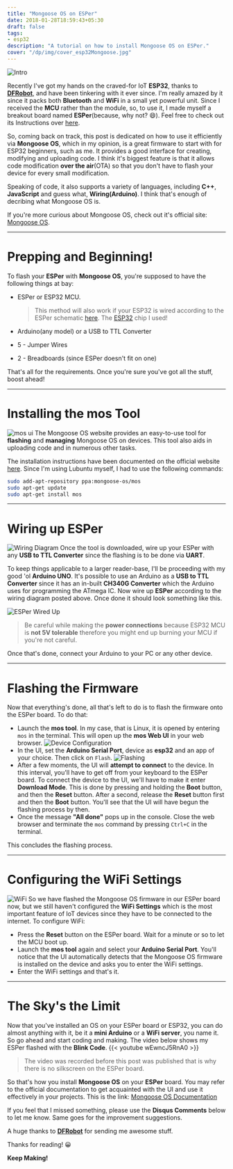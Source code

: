 ```yaml
---
title: "Mongoose OS on ESPer"
date: 2018-01-28T18:59:43+05:30
draft: false
tags:
- esp32
description: "A tutorial on how to install Mongoose OS on ESPer."
cover: "/dp/img/cover_esp32Mongoose.jpg"
---
```

![Intro](../img/cover_esp32Mongoose.jpg)

Recently I've got my hands on the craved-for IoT **ESP32**, thanks to
**[DFRobot](https://www.dfrobot.com)**, and have been tinkering with it ever since.
I'm really amazed by it since it packs both **Bluetooth** and **WiFi** in a small yet
powerful unit. Since I received the **MCU** rather than the module, so, to use it, I
made myself a breakout board named **ESPer**(because, why not? :smile:). Feel free to
check out its Instructions over
[here](https://www.instructables.com/id/DIY-ESP32-Development-Board-ESPer/).

So, coming back on track, this post is dedicated on how to use it efficiently via
**Mongoose OS**, which in my opinion, is a great firmware to start with for ESP32
beginners, such as me. It provides a good interface for creating, modifying
and uploading code. I think it's biggest feature is that it allows code
modification **over the air**(OTA) so that you don't have to flash your device
for every small modification.

Speaking of code, it also supports a variety of languages, including
**C++**, **JavaScript** and guess what, **Wiring(Arduino)**. I think that's
enough of decribing what Mongoose OS is. 

If you're more curious about Mongoose OS, check out it's official site:
[Mongoose OS](https://www.mongoose-os.com).

---

# Prepping and Beginning!
To flash your **ESPer** with **Mongoose OS**, you're supposed to have the following
things at bay:

- ESPer or ESP32 MCU.

  > This method will also work if your ESP32 is wired according to the ESPer schematic
    [here](https://cdn.instructables.com/FOU/1WS0/JBE12R70/FOU1WS0JBE12R70.LARGE.jpg).
    The [ESP32](https://www.dfrobot.com/product-1559.html) chip I used! 

- Arduino(any model) or a USB to TTL Converter
- 5 - Jumper Wires
- 2 - Breadboards (since ESPer doesn't fit on one)

That's all for the requirements. Once you're sure you've got all the stuff, boost ahead!

---

# Installing the mos Tool
![mos ui](../img/mos.png)
The Mongoose OS website provides an easy-to-use tool for **flashing** and **managing**
Mongoose OS on devices. This tool also aids in uploading code and in numerous other tasks. 

The installation instructions have been documented on the official website
[here](https://mongoose-os.com/software.html).
Since I'm using Lubuntu myself, I had to use the following commands:

```bash
sudo add-apt-repository ppa:mongoose-os/mos
sudo apt-get update
sudo apt-get install mos
```
---

# Wiring up ESPer
![Wiring Diagram](../img/wiring.jpg)
Once the tool is downloaded, wire up your ESPer with any **USB to TTL Converter**
since the flashing is to be done via **UART**. 

To keep things applicable to a larger reader-base, I'll be proceeding with my good
'ol **Arduino UNO**. It's possible to use an Arduino as a **USB to TTL Converter**
since it has an in-built **CH340G Converter** which the Arduino uses for programming
the ATmega IC.
Now wire up **ESPer** according to the wiring diagram posted above. Once done it should
look something like this.

![ESPer Wired Up](../img/wiring-real.jpg)

> Be careful while making the **power connections** because ESP32 MCU is
**not 5V tolerable** therefore you might end up burning your MCU if you're not careful.

Once that's done, connect your Arduino to your PC or any other device.

---

# Flashing the Firmware
Now that everything's done, all that's left to do is to flash the firmware onto
the ESPer board. To do that:

- Launch the **mos tool**. In my case, that is Linux, it is opened by entering
  `mos` in the terminal. This will open up the **mos Web UI** in your web browser.
  ![Device Configuration](../img/device.png)
- In the UI, set the **Arduino Serial Port**, device as **esp32** and an app of
  your choice. Then click on `Flash`.
  ![Flashing](../img/flash.png)
- After a few moments, the UI will **attempt to connect** to the device. In this
  interval, you'll have to get off from your keyboard to the ESPer board. To connect
  the device to the UI, we'll have to make it enter **Download Mode**. This is done
  by pressing and holding the **Boot** button, and then the **Reset** button. After
  a second, release the **Reset** button first and then the **Boot** button. You'll
  see that the UI will have begun the flashing process by then.
- Once the message **"All done"** pops up in the console. Close the web browser and
  terminate the `mos` command by pressing `Ctrl+C` in the terminal.

This concludes the flashing process.

---

# Configuring the WiFi Settings
![WiFi](../img/wifi.png)
So we have flashed the Mongoose OS firmware in our ESPer board now, but we still
haven't configured the **WiFi Settings** which is the most important feature of
IoT devices since they have to be connected to the internet. To configure WiFi:

- Press the **Reset** button on the ESPer board. Wait for a minute or so to let
  the MCU boot up.
- Launch the **mos tool** again and select your **Arduino Serial Port**. You'll
  notice that the UI automatically detects that the Mongoose OS firmware is installed
  on the device and asks you to enter the WiFi settings.
- Enter the WiFi settings and that's it.


---

# The Sky's the Limit
Now that you've installed an OS on your ESPer board or ESP32, you can do almost
anything with it, be it a **mini Arduino** or a **WiFi server**, you name it.
So go ahead and start coding and making. The video below shows my ESPer flashed
with the 
**Blink Code**.
{{< youtube wEwncJ5RnA0 >}}

> The video was recorded before this post was published that is why there is no
silkscreen on the ESPer board.

So that's how you install **Mongoose OS** on your **ESPer** board. You may refer
to the official documentation to get acquainted with the UI and use it effectively
in your projects. This is the link:
[Mongoose OS Documentation](https://mongoose-os.com/docs/)

If you feel that I missed something, please use the **Disqus Comments** below to
let me know. Same goes for the improvement suggestions. 

A huge thanks to **[DFRobot](https://www.dfrobot.com)** for sending me awesome stuff. 

Thanks for reading!  :grinning:

**Keep Making!**

